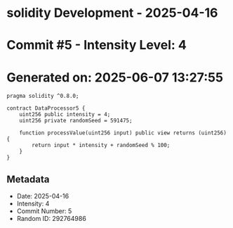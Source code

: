 ﻿# solidity Development - 2025-04-16
# Commit #5 - Intensity Level: 4
# Generated on: 2025-06-07 13:27:55
```solidity
pragma solidity ^0.8.0;

contract DataProcessor5 {
    uint256 public intensity = 4;
    uint256 private randomSeed = 591475;

    function processValue(uint256 input) public view returns (uint256) {
        return input * intensity + randomSeed % 100;
    }
}
```
## Metadata
- Date: 2025-04-16
- Intensity: 4
- Commit Number: 5
- Random ID: 292764986
